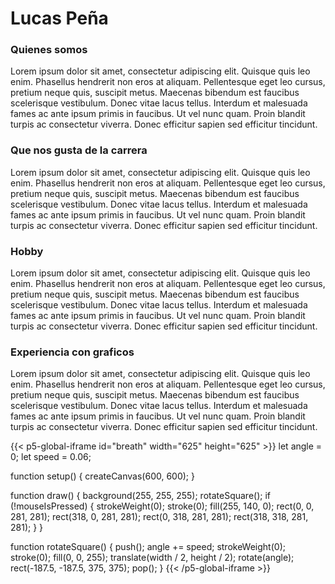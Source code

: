 # Lucas Peña
### Quienes somos
Lorem ipsum dolor sit amet, consectetur adipiscing elit. Quisque quis leo enim. Phasellus hendrerit non eros at aliquam. Pellentesque eget leo cursus, pretium neque quis, suscipit metus. Maecenas bibendum est faucibus scelerisque vestibulum. Donec vitae lacus tellus. Interdum et malesuada fames ac ante ipsum primis in faucibus. Ut vel nunc quam. Proin blandit turpis ac consectetur viverra. Donec efficitur sapien sed efficitur tincidunt.
### Que nos gusta de la carrera 
Lorem ipsum dolor sit amet, consectetur adipiscing elit. Quisque quis leo enim. Phasellus hendrerit non eros at aliquam. Pellentesque eget leo cursus, pretium neque quis, suscipit metus. Maecenas bibendum est faucibus scelerisque vestibulum. Donec vitae lacus tellus. Interdum et malesuada fames ac ante ipsum primis in faucibus. Ut vel nunc quam. Proin blandit turpis ac consectetur viverra. Donec efficitur sapien sed efficitur tincidunt.
### Hobby
Lorem ipsum dolor sit amet, consectetur adipiscing elit. Quisque quis leo enim. Phasellus hendrerit non eros at aliquam. Pellentesque eget leo cursus, pretium neque quis, suscipit metus. Maecenas bibendum est faucibus scelerisque vestibulum. Donec vitae lacus tellus. Interdum et malesuada fames ac ante ipsum primis in faucibus. Ut vel nunc quam. Proin blandit turpis ac consectetur viverra. Donec efficitur sapien sed efficitur tincidunt.
### Experiencia con graficos
Lorem ipsum dolor sit amet, consectetur adipiscing elit. Quisque quis leo enim. Phasellus hendrerit non eros at aliquam. Pellentesque eget leo cursus, pretium neque quis, suscipit metus. Maecenas bibendum est faucibus scelerisque vestibulum. Donec vitae lacus tellus. Interdum et malesuada fames ac ante ipsum primis in faucibus. Ut vel nunc quam. Proin blandit turpis ac consectetur viverra. Donec efficitur sapien sed efficitur tincidunt.

{{< p5-global-iframe id="breath" width="625" height="625" >}}
  let angle = 0;
  let speed = 0.06;

  function setup() {
    createCanvas(600, 600);
  }

  function draw() {
    background(255, 255, 255);
    rotateSquare();
    if (!mouseIsPressed) {
      strokeWeight(0);
      stroke(0);
      fill(255, 140, 0);
      rect(0, 0, 281, 281);
      rect(318, 0, 281, 281);
      rect(0, 318, 281, 281);
      rect(318, 318, 281, 281);
    }
  }

  function rotateSquare() {
    push();
    angle += speed;
    strokeWeight(0);
    stroke(0);
    fill(0, 0, 255);
    translate(width / 2, height / 2);
    rotate(angle);
    rect(-187.5, -187.5, 375, 375);
    pop();
  }
{{< /p5-global-iframe >}}
